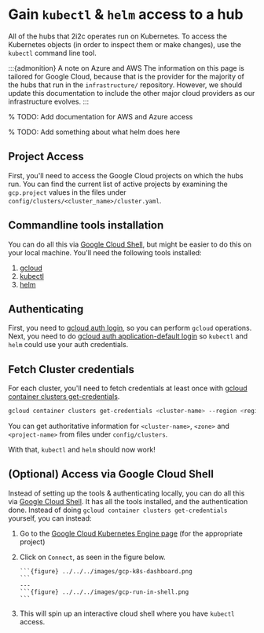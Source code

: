 # Gain `kubectl` & `helm` access to a hub

All of the hubs that 2i2c operates run on Kubernetes.
To access the Kubernetes objects (in order to inspect them or make changes), use
the `kubectl` command line tool.

:::{admonition} A note on Azure and AWS
The information on this page is tailored for Google Cloud, because that is the provider for the majority of the hubs that run in the `infrastructure/` repository.
However, we should update this documentation to include the other major cloud providers as our infrastructure evolves.
:::

% TODO: Add documentation for AWS and Azure access

% TODO: Add something about what helm does here

## Project Access

First, you'll need to access the Google Cloud projects on which the hubs run. You
can find the current list of active projects by examining the `gcp.project`
values in the files under `config/clusters/<cluster_name>/cluster.yaml`.

## Commandline tools installation

You can do all this via [Google Cloud Shell](https://cloud.google.com/shell),
but might be easier to do this on your local machine. You'll need the following
tools installed:

1. [gcloud](https://cloud.google.com/sdk)
2. [kubectl](https://kubernetes.io/docs/tasks/tools/install-kubectl/)
3. [helm](https://helm.sh/)

## Authenticating

First, you need to [gcloud auth login](https://cloud.google.com/sdk/docs/authorizing#authorizing_with_a_user_account),
so you can perform `gcloud` operations. Next, you need to do [gcloud auth application-default login](https://cloud.google.com/sdk/gcloud/reference/auth/application-default/login)
so `kubectl` and `helm` could use your auth credentials.

## Fetch Cluster credentials

For each cluster, you'll need to fetch credentials at least once with [gcloud container clusters get-credentials](https://cloud.google.com/sdk/gcloud/reference/container/clusters/get-credentials).

```bash
gcloud container clusters get-credentials <cluster-name> --region <region> --project <project-name>
```

You can get authoritative information for `<cluster-name>`, `<zone>` and `<project-name>` from
files under `config/clusters`.

With that, `kubectl` and `helm` should now work!

## (Optional) Access via Google Cloud Shell

Instead of setting up the tools & authenticating locally, you can do all this via
[Google Cloud Shell](https://cloud.google.com/shell). It has all the tools installed,
and the authentication done. Instead of doing `gcloud container clusters get-credentials`
yourself, you can instead:


1. Go to the [Google Cloud Kubernetes Engine page](https://console.cloud.google.com/kubernetes/list) (for the appropriate project)

2. Click on `Connect`, as seen in the figure below.

   ````{panels}
   ```{figure} ../../../images/gcp-k8s-dashboard.png
   ```
   ---
   ```{figure} ../../../images/gcp-run-in-shell.png
   ```
   ````

3. This will spin up an interactive cloud shell where you have `kubectl` access.
